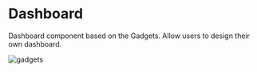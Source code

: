 # Dashboard
Dashboard component based on the Gadgets. Allow users to design their own dashboard.

![gadgets](https://user-images.githubusercontent.com/805066/208172954-e518cdb1-9e7e-4cf4-8aa7-d17629e1b911.png)
